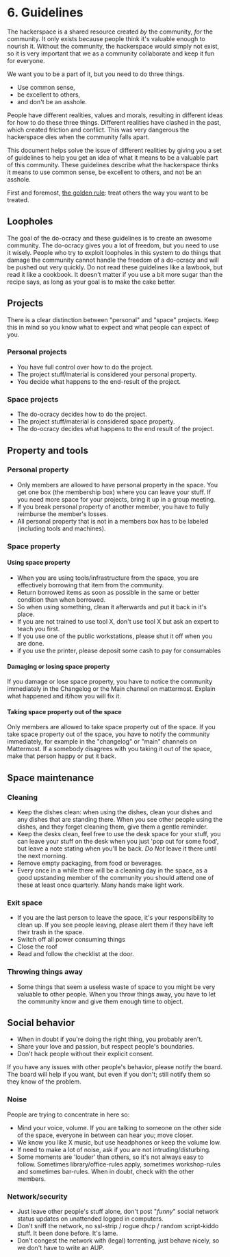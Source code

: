 # 6. Guidelines

The hackerspace is a shared resource created *by* the community, *for* the community. It only exists because people think it's valuable enough to nourish it. Without the community, the hackerspace would simply not exist, so it is very important that we as a community collaborate and keep it fun for everyone.

We want you to be a part of it, but you need to do three things.

* Use common sense,
* be excellent to others,
* and don't be an asshole.

People have different realities, values and morals, resulting in different ideas for how to do these three things. Different realities have clashed in the past, which created friction and conflict. This was very dangerous the hackerspace dies when the community falls apart.

This document helps solve the issue of different realities by giving you a set of guidelines to help you get an idea of what it means to be a valuable part of this community. These guidelines describe what the hackerspace thinks it means to use common sense, be excellent to others, and not be an asshole.

First and foremost, [the golden rule](http://en.wikipedia.org/wiki/Golden_Rule): treat others the way you want to be treated.

## Loopholes

The goal of the do-ocracy and these guidelines is to create an awesome community. The do-ocracy gives you a lot of freedom, but you need to use it wisely. People who try to exploit loopholes in this system to do things that damage the community cannot handle the freedom of a do-ocracy and will be pushed out very quickly. Do not read these guidelines like a lawbook, but read it like a cookbook. It doesn't matter if you use a bit more sugar than the recipe says, as long as your goal is to make the cake better.

## Projects

There is a clear distinction between "personal" and "space" projects. Keep this in mind so you know what to expect and what people can expect of you.

### Personal projects

* You have full control over how to do the project.
* The project stuff/material is considered your personal property.
* You decide what happens to the end-result of the project.

### Space projects

* The do-ocracy decides how to do the project.
* The project stuff/material is considered space property.
* The do-ocracy decides what happens to the end result of the project.

## Property and tools

### Personal property

* Only members are allowed to have personal property in the space. You get one box (the membership box) where you can leave your stuff. If you need more space for your projects, bring it up in a group meeting.
* If you break personal property of another member, you have to fully reimburse the member's losses.
* All personal property that is not in a members box has to be labeled (including tools and machines).

### Space property

#### Using space property

* When you are using tools/infrastructure from the space, you are effectively borrowing that item from the community.
* Return borrowed items as soon as possible in the same or better condition than when borrowed.
* So when using something, clean it afterwards and put it back in it's place.
* If you are not trained to use tool X, don't use tool X but ask an expert to teach you first.
* If you use one of the public workstations, please shut it off when you are done.
* if you use the printer, please deposit some cash to pay for consumables

#### Damaging or losing space property

If you damage or lose space property, you have to notice the community immediately in the Changelog or the Main channel on mattermost. Explain what happened and if/how you will fix it.

#### Taking space property out of the space

Only members are allowed to take space property out of the space. If you take space property out of the space, you have to notify the community immediately, for example in the "changelog" or "main" channels on Mattermost. If a somebody disagrees with you taking it out of the space, make that person happy or put it back.

## Space maintenance

### Cleaning

* Keep the dishes clean: when using the dishes, clean your dishes and any dishes that are standing there. When you see other people using the dishes, and they forget cleaning them, give them a gentle reminder.
* Keep the desks clean, feel free to use the desk space for your stuff, you can leave your stuff on the desk when you just 'pop out for some food', but leave a note stating when you'll be back. _Do Not_ leave it there until the next morning.
* Remove empty packaging, from food or beverages.
* Every once in a while there will be a cleaning day in the space, as a good upstanding member of the community you should attend one of these at least once quarterly. Many hands make light work.

### Exit space

* If you are the last person to leave the space, it's your responsibility to clean up. If you see people leaving, please alert them if they have left their trash in the space.
* Switch off all power consuming things
* Close the roof
* Read and follow the checklist at the door.

### Throwing things away

* Some things that seem a useless waste of space to you might be very valuable to other people. When you throw things away, you have to let the community know and give them enough time to object.

## Social behavior

* When in doubt if you're doing the right thing, you probably aren't.
* Share your love and passion, but respect people's boundaries.
* Don't hack people without their explicit consent.

If you have any issues with other people's behavior, please notify the board. The board will help if you want, but even if you don't; still notify them so they know of the problem.

### Noise

People are trying to concentrate in here so:

* Mind your voice, volume. If you are talking to someone on the other side of the space, everyone in between can hear you; move closer.
* We know you like X music, but use headphones or keep the volume low.
* If need to make a lot of noise, ask if you are not intruding/disturbing.
* Some moments are 'louder' than others, so it's not always easy to follow. Sometimes library/office-rules apply, sometimes workshop-rules and sometimes bar-rules. When in doubt, check with the other members.

### Network/security

* Just leave other people's stuff alone, don't post "*funny*" social network status updates on unattended logged in computers.
* Don't sniff the network, no ssl-strip / rogue dhcp / random script-kiddo stuff. It been done before. It's lame.
* Don't congest the network with (legal) torrenting, just behave nicely, so we don't have to write an AUP.
